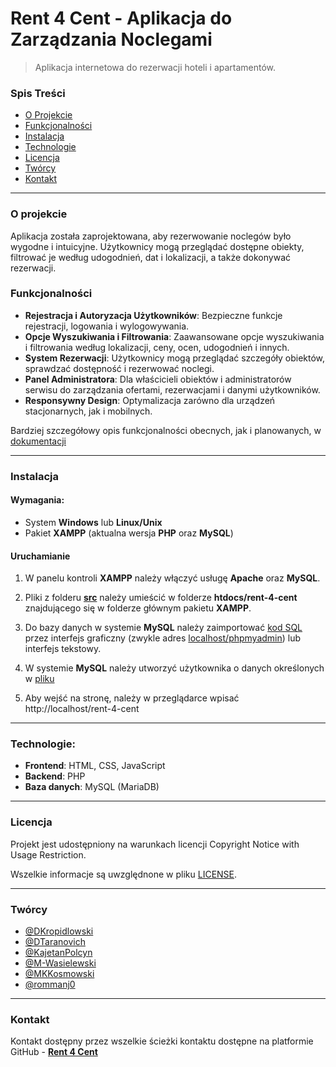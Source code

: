 # Rent 4 Cent - Aplikacja do Zarządzania Noclegami

> Aplikacja internetowa do rezerwacji hoteli i apartamentów.

### Spis Treści

- [O Projekcie](#o-projekcie)
- [Funkcjonalności](#funkcjonalności)
- [Instalacja](#instalacja)
- [Technologie](#technologie)
- [Licencja](#licencja)
- [Twórcy](#twórcy)
- [Kontakt](#kontakt)

---

### O projekcie

Aplikacja została zaprojektowana, aby rezerwowanie noclegów było wygodne i intuicyjne. Użytkownicy mogą przeglądać dostępne obiekty, filtrować je według udogodnień, dat i lokalizacji, a także dokonywać rezerwacji.

### Funkcjonalności

- **Rejestracja i Autoryzacja Użytkowników**: Bezpieczne funkcje rejestracji, logowania i wylogowywania.
- **Opcje Wyszukiwania i Filtrowania**: Zaawansowane opcje wyszukiwania i filtrowania według lokalizacji, ceny, ocen, udogodnień i innych.
- **System Rezerwacji**: Użytkownicy mogą przeglądać szczegóły obiektów, sprawdzać dostępność i rezerwować noclegi.
- **Panel Administratora**: Dla właścicieli obiektów i administratorów serwisu do zarządzania ofertami, rezerwacjami i danymi użytkowników.
- **Responsywny Design**: Optymalizacja zarówno dla urządzeń stacjonarnych, jak i mobilnych.

Bardziej szczegółowy opis funkcjonalności obecnych, jak i planowanych, w [dokumentacji](docs/001_koncepcja_projektu.md)

---

### Instalacja

#### Wymagania:

- System **Windows** lub **Linux/Unix**
- Pakiet **XAMPP** (aktualna wersja **PHP** oraz **MySQL**)

#### Uruchamianie

1. W panelu kontroli **XAMPP** należy włączyć usługę **Apache** oraz **MySQL**.

2. Pliki z folderu **[src](src)** należy umieścić w folderze **htdocs/rent-4-cent** znajdującego się w folderze głównym pakietu **XAMPP**.

3. Do bazy danych w systemie **MySQL** należy zaimportować [kod SQL](database/) przez interfejs graficzny (zwykle adres [localhost/phpmyadmin](http://localhost/phpmyadmin)) lub interfejs tekstowy.

4. W systemie **MySQL** należy utworzyć użytkownika o danych określonych w [pliku](database/)

5. Aby wejść na stronę, należy w przeglądarce wpisać http://localhost/rent-4-cent

---

### Technologie:

- **Frontend**: HTML, CSS, JavaScript
- **Backend**: PHP
- **Baza danych**: MySQL (MariaDB)

---

### Licencja

Projekt jest udostępniony na warunkach licencji Copyright Notice with Usage Restriction.

Wszelkie informacje są uwzględnone w pliku [LICENSE](./LICENSE).

---

### Twórcy

- [@DKropidlowski](https://github.com/DKropidlowski)
- [@DTaranovich](https://github.com/DTaranovich)
- [@KajetanPolcyn](https://github.com/KajetanPolcyn)
- [@M-Wasielewski](https://github.com/M-Wasielewski)
- [@MKKosmowski](https://github.com/MKKosmowski)
- [@rommanj0](https://github.com/rommanj0)

---

### Kontakt

Kontakt dostępny przez wszelkie ścieżki kontaktu dostępne na platformie GitHub - **[Rent 4 Cent](https://github.com/zse-poznan/2024_25_PO_3P_Grupa1)**
